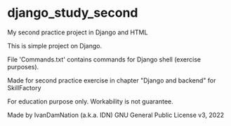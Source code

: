 # django_study_second

My second practice project in Django and HTML

This is simple project on Django.

File 'Commands.txt' contains commands for Django shell (exercise purposes).

Made for second practice exercise in chapter "Django and backend" for SkillFactory

For education purpose only. Workability is not guarantee.

Made by IvanDamNation (a.k.a. IDN) GNU General Public License v3, 2022
